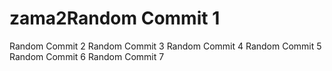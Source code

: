 # zama2Random Commit 1
Random Commit 2
Random Commit 3
Random Commit 4
Random Commit 5
Random Commit 6
Random Commit 7
